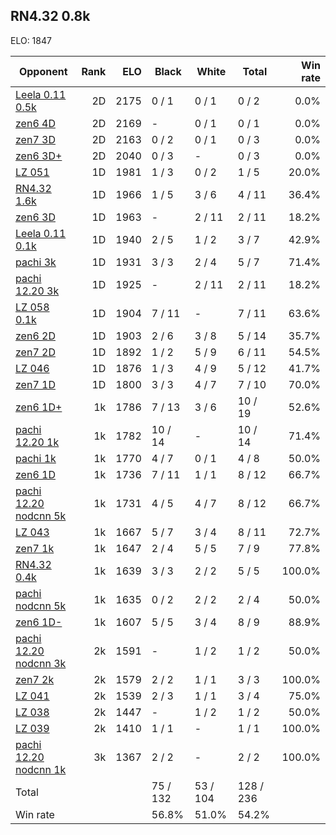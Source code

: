 ## RN4.32 0.8k ##

ELO: 1847

Opponent | Rank | ELO | Black | White | Total | Win rate
---------|-----:|----:|-------|-------|-------|-------:
[Leela 0.11 0.5k](Leela%200.11%200.5k.md) | 2D | 2175 | 0 / 1 | 0 / 1 | 0 / 2 | 0.0%
[zen6 4D](zen6%204D.md) | 2D | 2169 | - | 0 / 1 | 0 / 1 | 0.0%
[zen7 3D](zen7%203D.md) | 2D | 2163 | 0 / 2 | 0 / 1 | 0 / 3 | 0.0%
[zen6 3D+](zen6%203D+.md) | 2D | 2040 | 0 / 3 | - | 0 / 3 | 0.0%
[LZ 051](LZ%20051.md) | 1D | 1981 | 1 / 3 | 0 / 2 | 1 / 5 | 20.0%
[RN4.32 1.6k](RN4.32%201.6k.md) | 1D | 1966 | 1 / 5 | 3 / 6 | 4 / 11 | 36.4%
[zen6 3D](zen6%203D.md) | 1D | 1963 | - | 2 / 11 | 2 / 11 | 18.2%
[Leela 0.11 0.1k](Leela%200.11%200.1k.md) | 1D | 1940 | 2 / 5 | 1 / 2 | 3 / 7 | 42.9%
[pachi 3k](pachi%203k.md) | 1D | 1931 | 3 / 3 | 2 / 4 | 5 / 7 | 71.4%
[pachi 12.20 3k](pachi%2012.20%203k.md) | 1D | 1925 | - | 2 / 11 | 2 / 11 | 18.2%
[LZ 058 0.1k](LZ%20058%200.1k.md) | 1D | 1904 | 7 / 11 | - | 7 / 11 | 63.6%
[zen6 2D](zen6%202D.md) | 1D | 1903 | 2 / 6 | 3 / 8 | 5 / 14 | 35.7%
[zen7 2D](zen7%202D.md) | 1D | 1892 | 1 / 2 | 5 / 9 | 6 / 11 | 54.5%
[LZ 046](LZ%20046.md) | 1D | 1876 | 1 / 3 | 4 / 9 | 5 / 12 | 41.7%
[zen7 1D](zen7%201D.md) | 1D | 1800 | 3 / 3 | 4 / 7 | 7 / 10 | 70.0%
[zen6 1D+](zen6%201D+.md) | 1k | 1786 | 7 / 13 | 3 / 6 | 10 / 19 | 52.6%
[pachi 12.20 1k](pachi%2012.20%201k.md) | 1k | 1782 | 10 / 14 | - | 10 / 14 | 71.4%
[pachi 1k](pachi%201k.md) | 1k | 1770 | 4 / 7 | 0 / 1 | 4 / 8 | 50.0%
[zen6 1D](zen6%201D.md) | 1k | 1736 | 7 / 11 | 1 / 1 | 8 / 12 | 66.7%
[pachi 12.20 nodcnn 5k](pachi%2012.20%20nodcnn%205k.md) | 1k | 1731 | 4 / 5 | 4 / 7 | 8 / 12 | 66.7%
[LZ 043](LZ%20043.md) | 1k | 1667 | 5 / 7 | 3 / 4 | 8 / 11 | 72.7%
[zen7 1k](zen7%201k.md) | 1k | 1647 | 2 / 4 | 5 / 5 | 7 / 9 | 77.8%
[RN4.32 0.4k](RN4.32%200.4k.md) | 1k | 1639 | 3 / 3 | 2 / 2 | 5 / 5 | 100.0%
[pachi nodcnn 5k](pachi%20nodcnn%205k.md) | 1k | 1635 | 0 / 2 | 2 / 2 | 2 / 4 | 50.0%
[zen6 1D-](zen6%201D-.md) | 1k | 1607 | 5 / 5 | 3 / 4 | 8 / 9 | 88.9%
[pachi 12.20 nodcnn 3k](pachi%2012.20%20nodcnn%203k.md) | 2k | 1591 | - | 1 / 2 | 1 / 2 | 50.0%
[zen7 2k](zen7%202k.md) | 2k | 1579 | 2 / 2 | 1 / 1 | 3 / 3 | 100.0%
[LZ 041](LZ%20041.md) | 2k | 1539 | 2 / 3 | 1 / 1 | 3 / 4 | 75.0%
[LZ 038](LZ%20038.md) | 2k | 1447 | - | 1 / 2 | 1 / 2 | 50.0%
[LZ 039](LZ%20039.md) | 2k | 1410 | 1 / 1 | - | 1 / 1 | 100.0%
[pachi 12.20 nodcnn 1k](pachi%2012.20%20nodcnn%201k.md) | 3k | 1367 | 2 / 2 | - | 2 / 2 | 100.0%
Total | | | 75 / 132 | 53 / 104 | 128 / 236 | 
Win rate| | | 56.8% | 51.0% | 54.2% | 
